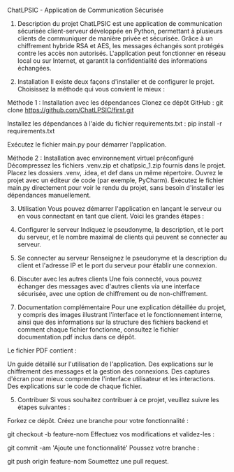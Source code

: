 ChatLPSIC - Application de Communication Sécurisée

1. Description du projet
ChatLPSIC est une application de communication sécurisée client-serveur développée en Python, permettant à plusieurs clients de communiquer de manière privée et sécurisée. Grâce à un chiffrement hybride RSA et AES, les messages échangés sont protégés contre les accès non autorisés. L'application peut fonctionner en réseau local ou sur Internet, et garantit la confidentialité des informations échangées.


2. Installation
Il existe deux façons d'installer et de configurer le projet. Choisissez la méthode qui vous convient le mieux :

Méthode 1 : Installation avec les dépendances
Clonez ce dépôt GitHub :
git clone https://github.com/ChatLPSIC/first.git

Installez les dépendances à l'aide du fichier requirements.txt :
pip install -r requirements.txt

Exécutez le fichier main.py pour démarrer l'application.

Méthode 2 : Installation avec environnement virtuel préconfiguré
Décompressez les fichiers .venv.zip et chatlpsic_1.zip fournis dans le projet.
Placez les dossiers .venv, .idea, et def dans un même répertoire.
Ouvrez le projet avec un éditeur de code (par exemple, PyCharm).
Exécutez le fichier main.py directement pour voir le rendu du projet, sans besoin d'installer les dépendances manuellement.


3. Utilisation
Vous pouvez démarrer l'application en lançant le serveur ou en vous connectant en tant que client. Voici les grandes étapes :

1. Configurer le serveur
Indiquez le pseudonyme, la description, et le port du serveur, et le nombre maximal de clients qui peuvent se connecter au serveur.
2. Se connecter au serveur
Renseignez le pseudonyme et la description du client et l'adresse IP et le port du serveur pour établir une connexion.
3. Discuter avec les autres clients
Une fois connecté, vous pouvez échanger des messages avec d'autres clients via une interface sécurisée, avec une option de chiffrement ou de non-chiffrement.


5. Documentation complémentaire
Pour une explication détaillée du projet, y compris des images illustrant l'interface et le fonctionnement interne, ainsi que des informations sur la structure des fichiers backend et comment chaque fichier fonctionne, consultez le fichier documentation.pdf inclus dans ce dépôt.

Le fichier PDF contient :

Un guide détaillé sur l'utilisation de l'application.
Des explications sur le chiffrement des messages et la gestion des connexions.
Des captures d'écran pour mieux comprendre l'interface utilisateur et les interactions.
Des explications sur le code de chaque fichier.

5. Contribuer
Si vous souhaitez contribuer à ce projet, veuillez suivre les étapes suivantes :

Forkez ce dépôt.
Créez une branche pour votre fonctionnalité :

git checkout -b feature-nom
Effectuez vos modifications et validez-les :

git commit -am 'Ajoute une fonctionnalité'
Poussez votre branche :

git push origin feature-nom
Soumettez une pull request.
